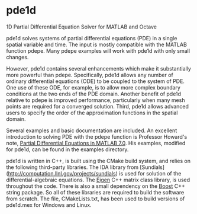 # pde1d
1D Partial Differential Equation Solver for MATLAB and Octave

pde1d solves systems of partial differential equations (PDE) in a single
spatial variable and time. The input is mostly compatible with the MATLAB function pdepe. 
Many pdepe examples will work with pde1d with only small
changes. 

However, pde1d contains several enhancements which make it substantially
more powerful than pdepe. Specifically, pde1d allows any number of ordinary differential equations (ODE) to be coupled to the system of PDE. One use of these ODE, for example, is to allow more complex boundary conditions at the two ends of the PDE domain. Another benefit of pde1d relative to pdepe is improved performance, particularly when many mesh points are required for a converged solution. Third, pde1d allows advanced users to specify the order of the approximation functions in the spatial domain. 


Several examples and basic documentation are included.
An excellent introduction to solving PDE with the pdepe function is
Professor Howard's note,
[Partial Differential Equations in MATLAB 7.0](http://www.math.tamu.edu/~phoward/m442/pdemat.pdf). His examples, modified for pde1d, can be
found in the examples directory.

pde1d is written in C++, is built using the CMake build system, and relies 
on the following third-party libraries.
The IDA library from [Sundials] 
(http://computation.llnl.gov/projects/sundials)
is used for solution of the differential-algebraic equations.
The [Eigen](http://eigen.tuxfamily.org/index.php?title=Main_Page) C++ matrix class library,
is used throughout the code. There is also a small dependency on
the [Boost](http://www.boost.org/) C++ string package.
So all of these libraries are required to build the software
from scratch. The file, CMakeLists.txt, has been used to build versions
of pde1d.mex for Windows and Linux.